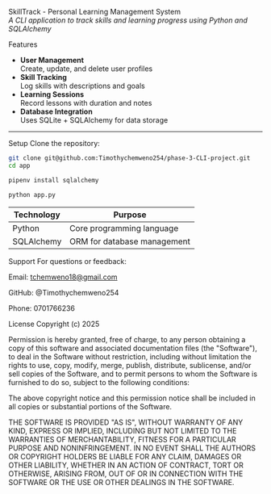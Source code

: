 SkillTrack - Personal Learning Management System  
*A CLI application to track skills and learning progress using Python and SQLAlchemy*


Features
- **User Management**  
  Create, update, and delete user profiles
- **Skill Tracking**  
  Log skills with descriptions and goals
- **Learning Sessions**  
  Record lessons with duration and notes
- **Database Integration**  
  Uses SQLite + SQLAlchemy for data storage

---

Setup 
Clone the repository:
   ```bash
   git clone git@github.com:Timothychemweno254/phase-3-CLI-project.git
   cd app

   pipenv install sqlalchemy

   python app.py
```
| Technology  | Purpose                         |
|-------------|---------------------------------|
| Python      | Core programming language       |
| SQLAlchemy  | ORM for database management     |

Support
For questions or feedback:

Email: tchemweno18@gmail.com

GitHub: @Timothychemweno254

Phone: 0701766236

License
Copyright (c) 2025 <copyright holders>

Permission is hereby granted, free of charge, to any person obtaining a copy of this software and associated documentation files (the "Software"), to deal in the Software without restriction, including without limitation the rights to use, copy, modify, merge, publish, distribute, sublicense, and/or sell copies of the Software, and to permit persons to whom the Software is furnished to do so, subject to the following conditions:

The above copyright notice and this permission notice shall be included in all copies or substantial portions of the Software.

THE SOFTWARE IS PROVIDED "AS IS", WITHOUT WARRANTY OF ANY KIND, EXPRESS OR IMPLIED, INCLUDING BUT NOT LIMITED TO THE WARRANTIES OF MERCHANTABILITY, FITNESS FOR A PARTICULAR PURPOSE AND NONINFRINGEMENT. IN NO EVENT SHALL THE AUTHORS OR COPYRIGHT HOLDERS BE LIABLE FOR ANY CLAIM, DAMAGES OR OTHER LIABILITY, WHETHER IN AN ACTION OF CONTRACT, TORT OR OTHERWISE, ARISING FROM, OUT OF OR IN CONNECTION WITH THE SOFTWARE OR THE USE OR OTHER DEALINGS IN THE SOFTWARE.



